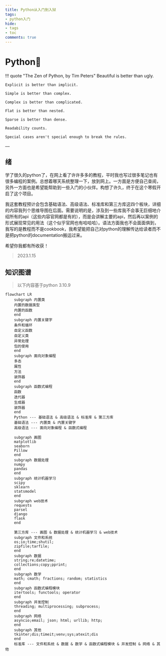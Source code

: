 ```yaml
---
title: Python从入门到入狱
tags:
- python入门
hide:
- tags
- toc
comments: true
---
```


# Python🐍

!!! quote "The Zen of Python, by Tim Peters"
    Beautiful is better than ugly.
    
    Explicit is better than implicit.
    
    Simple is better than complex.
    
    Complex is better than complicated.
    
    Flat is better than nested.
    
    Sparse is better than dense.
    
    Readability counts.
    
    Special cases aren't special enough to break the rules.
    
    ……


## 绪
学了很久的python了，在网上看了许许多多的教程，平时我也写过很多笔记也有很多编程的案例。总想着哪天系统整理一下，放到网上。一方面是方便自己查阅，另外一方面也是希望能帮助到一些入门的小伙伴。构想了许久，终于在这个寒假开启了这个项目。

我这套教程预计会包含基础语法、高级语法、标准库和第三方库这四个板块，详细的内容我列个思维导图在后面。需要说明的是，涉及到一些库我不会事无巨细地介绍所有的api（这些内容官网都是有的），而是会讲解主要的api，然后再以案例的形式展现常见的用法（这个似乎官网也有哈哈哈）。语法方面我也不会面面俱到，我写的是教程而不是cookbook，我希望能把自己对python的理解传达给读者而不是把python的documentation搬运过来。

希望你我都有所收获！

> 2023.1.15
## 知识图谱

> 以下内容基于python 3.10.9

```mermaid
flowchart LR
    subgraph 内置类
    内置的数据类型
    内置的函数
    end
    subgraph 内置关键字
    条件和循环
    自定义函数
    自定义类
    异常处理
    包的使用
    end
    subgraph 面向对象编程
    多态
    属性
    方法
    装饰器
    end
    subgraph 函数式编程
    函数
    迭代器
    生成器
    装饰器
    end
    Python --- 基础语法 & 高级语法 & 标准库 & 第三方库
    基础语法 --- 内置类 & 内置关键字
    高级语法 --- 面向对象编程 & 函数式编程
    
    subgraph 画图
    matplotlib
    seaborn
    Pillow
    end
    subgraph 数据处理
    numpy
    pandas
    end
    subgraph 统计机器学习
    scipy
    sklearn
    statsmodel
    end
    subgraph web技术
    requests
    parsel
    django
    flask
    end
    
    第三方库 --- 画图 & 数据处理 & 统计机器学习 & web技术
    subgraph 文件和系统
    os;io;time;shutil;
  	zipfile;tarfile;
    end
    subgraph 数据
    string;re;datetime;
    collections;copy;pprint;
    end
    subgraph 数学
    math; cmath; fractions; random; statistics
    end
    subgraph 函数式编程模块
    itertools; functools; operator
    end
    subgraph 并发控制
    threading; multiprocessing; subprocess;
    end
    subgraph 网络
    asyncio;email; json; html; urllib; http;
    end
    subgraph 其他
    tkinter;dis;timeit;venv;sys;atexit;dis
    end
    标准库 --- 文件和系统 & 数据 & 数学 & 函数式编程模块 & 并发控制 & 网络 & 其他
    
    
```

